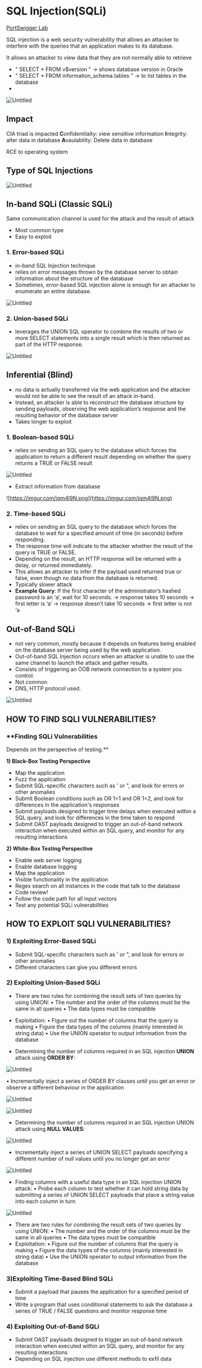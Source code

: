 # SQL Injection(SQLi)

[PortSwigger Lab](SQL%20Injection(SQLi)%2062d95bf98e564611b0846ece5df951ca/PortSwigger%20Lab%2030c6fc0b0fc740a2870ac594c470821a.md)

SQL injection is a web security vulnerability that allows an attacker to interfere with the queries that an application makes to its database.

It allows an attacker to view data that they are not normally able to retrieve

- " SELECT * FROM v$version " → shows database version in Oracle
- " SELECT * FROM information_schema.tables  " → to list tables in the database
- 

![Untitled](SQL%20Injection(SQLi)%2062d95bf98e564611b0846ece5df951ca/Untitled.png)

## Impact

CIA triad is impacted
**C**onfidentilaity: view sensitive information
**I**ntegrity: alter data in database
**A**vaulability: Delete data in database

RCE to operating system

## Type of SQL Injections

![Untitled](SQL%20Injection(SQLi)%2062d95bf98e564611b0846ece5df951ca/Untitled%201.png)

## In-band SQLi (Classic SQLi)

Same communication channel is used for the attack and the result of attack 

- Most common type
- Easy to exploit

### 1. Error-based SQLi

- in-band SQL Injection technique
- relies on error messages thrown by the database server to obtain information about the structure of the database
- Sometimes, error-based SQL injection alone is enough for an attacker to enumerate an entire database.

![Untitled](SQL%20Injection(SQLi)%2062d95bf98e564611b0846ece5df951ca/Untitled%202.png)

### 2. Union-based SQLi

- leverages the UNION SQL operator to combine the results of two or more SELECT statements into a single result which is then returned as part of the HTTP response.

![Untitled](SQL%20Injection(SQLi)%2062d95bf98e564611b0846ece5df951ca/Untitled%203.png)

## Inferential (Blind)

- no data is actually transferred via the web application and the attacker would not be able to see the result of an attack in-band.
- Instead, an attacker is able to reconstruct the database structure by sending payloads, observing the web application’s response and the resulting behavior of the database server
- Takes longer to exploit

### 1. Boolean-based SQLi

- relies on sending an SQL query to the database which forces the application to return a different result depending on whether the query returns a TRUE or FALSE result

![Untitled](SQL%20Injection(SQLi)%2062d95bf98e564611b0846ece5df951ca/Untitled%204.png)

- Extract information from database

![https://imgur.com/iqm4l9N.png](https://imgur.com/iqm4l9N.png)

### 2. Time-based SQLi

- relies on sending an SQL query to the database which forces the database to wait for a specified amount of time (in seconds) before responding.
- The response time will indicate to the attacker whether the result of the query is TRUE or FALSE.
- Depending on the result, an HTTP response will be returned with a delay, or returned immediately.
- This allows an attacker to infer if the payload used returned true or false, even though no data from the database is returned.
- Typically slower attack
- **Example Query**:
If the first character of the administrator’s hashed password is an ‘a’, wait for 10
seconds.
→ response takes 10 seconds → first letter is ‘a’
→ response doesn’t take 10 seconds → first letter is not ‘a

## Out-of-Band SQLi

- not very common, mostly because it depends on features being enabled on the database server being used by the web application.
- Out-of-band SQL Injection occurs when an attacker is unable to use the same channel to launch the attack and gather results.
- Consists of triggering an OOB network connection to a system you control.
- Not common
- DNS, HTTP protocol used.

![Untitled](SQL%20Injection(SQLi)%2062d95bf98e564611b0846ece5df951ca/Untitled%205.png)

## **HOW TO FIND SQLI VULNERABILITIES?**

### **Finding SQLi Vulnerabilities
Depends on the perspective of testing.**

**1) Black-Box Testing Perspective**

- Map the application
- Fuzz the application
- Submit SQL-specific characters such as ' or ", and look for
errors or other anomalies
- Submit Boolean conditions such as OR 1=1 and OR 1=2,
and look for differences in the application's responses
- Submit payloads designed to trigger time delays when
executed within a SQL query, and look for differences in
the time taken to respond
- Submit OAST payloads designed to trigger an out-of-band
network interaction when executed within an SQL query,
and monitor for any resulting interactions

**2) White-Box Testing Perspective**

- Enable web server logging
- Enable database logging
- Map the application
- Visible functionality in the application
- Regex search on all instances in the code that talk to
the database
- Code review!
- Follow the code path for all input vectors
- Test any potential SQLi vulnerabilities

## **HOW TO EXPLOIT SQLI VULNERABILITIES?**

### **1) Exploiting Error-Based SQLi**

- Submit SQL-specific characters such as ' or ", and look for errors or other anomalies
- Different characters can give you different errors

### 2) Exploiting Union-Based SQLi

- There are two rules for combining the result sets of two queries by using UNION:
   • The number and the order of the columns must be the same in all queries
   • The data types must be compatible
- Exploitation:
• Figure out the number of columns that the query is making
• Figure the data types of the columns (mainly interested in string data)
• Use the UNION operator to output information from the database

- Determining the number of columns required in an SQL injection **UNION** attack using **ORDER BY**:

![Untitled](SQL%20Injection(SQLi)%2062d95bf98e564611b0846ece5df951ca/Untitled%206.png)

• Incrementally inject a series of ORDER BY clauses until you get an error or observe a
different behaviour in the application

![Untitled](SQL%20Injection(SQLi)%2062d95bf98e564611b0846ece5df951ca/Untitled%207.png)

![Untitled](SQL%20Injection(SQLi)%2062d95bf98e564611b0846ece5df951ca/Untitled%208.png)

- Determining the number of columns required in an SQL injection UNION attack using **NULL VALUES**:

![Untitled](SQL%20Injection(SQLi)%2062d95bf98e564611b0846ece5df951ca/Untitled%209.png)

- Incrementally inject a series of UNION SELECT payloads specifying a different number of null  values until you no longer get an error

![Untitled](SQL%20Injection(SQLi)%2062d95bf98e564611b0846ece5df951ca/Untitled%2010.png)

- Finding columns with a useful data type in an SQL injection UNION attack:
 • Probe each column to test whether it can hold string data by submitting a series of UNION SELECT payloads that place a string value into each column in turn

![Untitled](SQL%20Injection(SQLi)%2062d95bf98e564611b0846ece5df951ca/Untitled%2011.png)

- There are two rules for combining the result sets of two queries by using UNION:
   • The number and the order of the columns must be the same in all queries
   • The data types must be compatible
- Exploitation:
• Figure out the number of columns that the query is making
• Figure the data types of the columns (mainly interested in string data)
• Use the UNION operator to output information from the database

### 3)Exploiting Time-Based Blind SQLi

- Submit a payload that pauses the application for a specified period of time
- Write a program that uses conditional statements to ask the database a series of TRUE / FALSE questions and monitor response time

### 4) Exploiting Out-of-Band SQLi

- Submit OAST payloads designed to trigger an out-of-band network interaction when executed within an SQL query, and monitor for any resulting interactions
- Depending on SQL injection use different methods to exfil data
